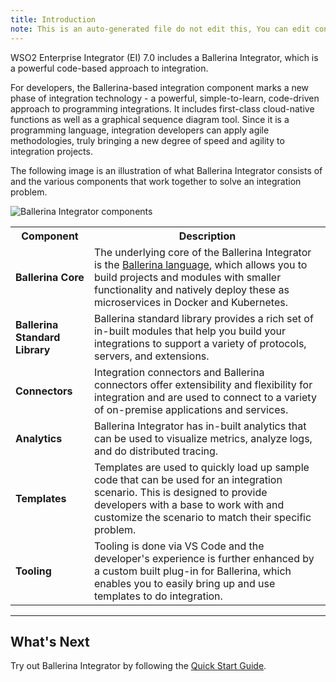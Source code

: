 ```yaml
---
title: Introduction
note: This is an auto-generated file do not edit this, You can edit content in "ballerina-integrator" repo
---
```


WSO2 Enterprise Integrator (EI) 7.0 includes a Ballerina Integrator, which is a powerful code-based approach to integration. 

For developers, the Ballerina-based integration component marks a new phase of integration technology - a powerful, simple-to-learn, code-driven approach to programming integrations. It includes first-class cloud-native functions as well as a graphical sequence diagram tool. Since it is a programming language, integration developers can apply agile methodologies, truly bringing a new degree of speed and agility to integration projects. 

The following image is an illustration of what Ballerina Integrator consists of and the various components that work together to solve an integration problem.

![Ballerina Integrator components](../../assets/img/ballerina-integrator-architecture.svg)

<table>
  <tr>
    <th>Component</th>
    <th>Description</th>
  <tr>
    <td><b>Ballerina Core</b></td>
    <td>The underlying core of the Ballerina Integrator is the <a href="http://ballerina.io/">Ballerina language</a>, which allows you to build projects and modules with smaller functionality and natively deploy these as microservices in Docker and Kubernetes.</td>
  </tr>
  <tr>
    <td><b>Ballerina Standard Library</b></td>
    <td>Ballerina standard library provides a rich set of in-built modules that help you build your integrations to support a variety of protocols, servers, and extensions.</td>
  </tr>
  <tr>
    <td><b>Connectors</b></td>
    <td>Integration connectors and Ballerina connectors offer extensibility and flexibility for integration and are used to connect to a variety of on-premise applications and services.</td>
  </tr>
  <tr>
    <td><b>Analytics</b></td>
    <td>Ballerina Integrator has in-built analytics that can be used to visualize metrics, analyze logs, and do distributed tracing.</td>
  </tr>
  <tr>
    <td><b>Templates</b></td>
    <td>Templates are used to quickly load up sample code that can be used for an integration scenario. This is designed to provide developers with a base to work with and customize the scenario to match their specific problem.</td>
  </tr>
  <tr>
    <td><b>Tooling</b></td>
    <td>Tooling is done via VS Code and the developer's experience is further enhanced by a custom built plug-in for Ballerina, which enables you to easily bring up and use templates to do integration.</td>
  </tr>
</table>

---

## What's Next

Try out Ballerina Integrator by following the [Quick Start Guide](../../get-started/quick-start-guide/).